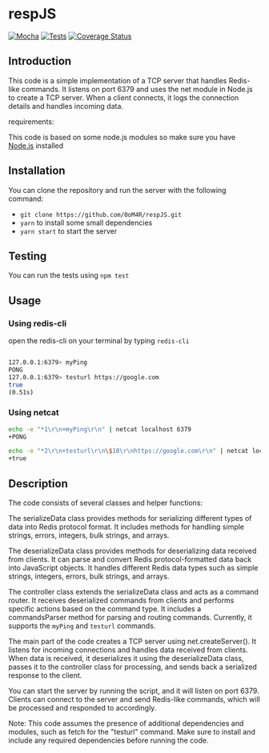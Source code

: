 # respJS
[![Mocha](https://img.shields.io/badge/-mocha-%238D6748?style=for-the-badge&logo=mocha&logoColor=white)](https://github.com/0oM4R/respJS/actions/workflows/test.yaml)
[![Tests](https://github.com/0oM4R/respJS/actions/workflows/test.yaml/badge.svg)](https://github.com/0oM4R/respJS/actions/workflows/test.yaml)
[![Coverage Status](https://coveralls.io/repos/github/0oM4R/respJS/badge.svg?branch=development_codeCoverage)](https://coveralls.io/github/0oM4R/respJS?branch=development_codeCoverage)

## Introduction

This code is a simple implementation of a TCP server that handles Redis-like commands. It listens on port 6379 and uses the net module in Node.js to create a TCP server. When a client connects, it logs the connection details and handles incoming data.

requirements:

This code is based on some node.js modules so make sure you have [Node.js](https://nodejs.org/en/download) installed

## Installation

You can clone the repository and run the server with the following command:

- `git clone https://github.com/0oM4R/respJS.git`
- `yarn` to install some small dependencies
- `yarn start` to start the server

## Testing

You can run the tests using `npm test`

## Usage

### Using redis-cli

open the redis-cli on your terminal by typing `redis-cli`

```bash

127.0.0.1:6379> myPing
PONG
127.0.0.1:6379> testurl https://google.com
true
(0.51s)

```

### Using netcat

```bash
echo -e "*1\r\n+myPing\r\n" | netcat localhost 6379
+PONG
```

```bash
echo -e "*2\r\n+testurl\r\n\$18\r\nhttps://google.com\r\n" | netcat localhost 6379
+true

```

## Description

The code consists of several classes and helper functions:

The serializeData class provides methods for serializing different types of data into Redis protocol format. It includes methods for handling simple strings, errors, integers, bulk strings, and arrays.

The deserializeData class provides methods for deserializing data received from clients. It can parse and convert Redis protocol-formatted data back into JavaScript objects. It handles different Redis data types such as simple strings, integers, errors, bulk strings, and arrays.

The controller class extends the serializeData class and acts as a command router. It receives deserialized commands from clients and performs specific actions based on the command type. It includes a commandsParser method for parsing and routing commands. Currently, it supports the `myPing` and `testurl` commands.

The main part of the code creates a TCP server using net.createServer(). It listens for incoming connections and handles data received from clients. When data is received, it deserializes it using the deserializeData class, passes it to the controller class for processing, and sends back a serialized response to the client.

You can start the server by running the script, and it will listen on port 6379. Clients can connect to the server and send Redis-like commands, which will be processed and responded to accordingly.

Note: This code assumes the presence of additional dependencies and modules, such as fetch for the "testurl" command. Make sure to install and include any required dependencies before running the code.

